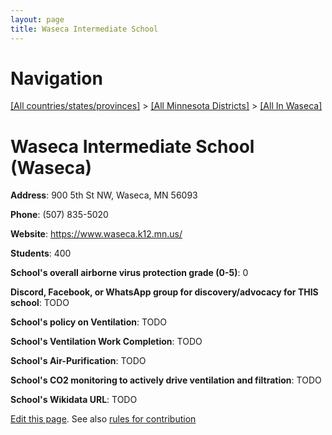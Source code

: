 ```yaml
---
layout: page
title: Waseca Intermediate School
---
```

# Navigation

[[All countries/states/provinces]](../../..) > [[All Minnesota Districts]](../..) > [[All In Waseca]](..)

# Waseca Intermediate School (Waseca)

**Address**: 900 5th St NW, Waseca, MN 56093

**Phone**: (507) 835-5020

**Website**: <https://www.waseca.k12.mn.us/>

**Students**: 400

**School's overall airborne virus protection grade (0-5)**: 0

**Discord, Facebook, or WhatsApp group for discovery/advocacy for THIS school**: TODO

**School's policy on Ventilation**: TODO

**School's Ventilation Work Completion**: TODO

**School's Air-Purification**: TODO

**School's CO2 monitoring to actively drive ventilation and filtration**: TODO

**School's Wikidata URL**: TODO


[Edit this page](https://github.com/ventilate-schools/MN/edit/main/./Waseca/Waseca_Intermediate_School.md). See also [rules for contribution](../../../contribution-rules/)